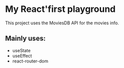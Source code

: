 # My React'first playground
This project uses the MoviesDB API for the movies info.
## Mainly uses:
- useState
- useEffect
- react-router-dom

